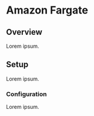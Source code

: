 # Amazon Fargate

## Overview

Lorem ipsum.

## Setup

Lorem ipsum.

### Configuration

Lorem ipsum.

